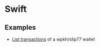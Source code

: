 # Swift

## Examples

* [List transactions](./lwk_bindings/tests/bindings/list_transactions.swift) of a wpkh/slip77 wallet
